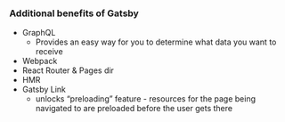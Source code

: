 ### Additional benefits of Gatsby
- GraphQL
  - Provides an easy way for you to determine what data you want to receive
- Webpack
- React Router & Pages dir
- HMR
- Gatsby Link
  - unlocks “preloading” feature - resources for the page being navigated to are preloaded before the user gets there